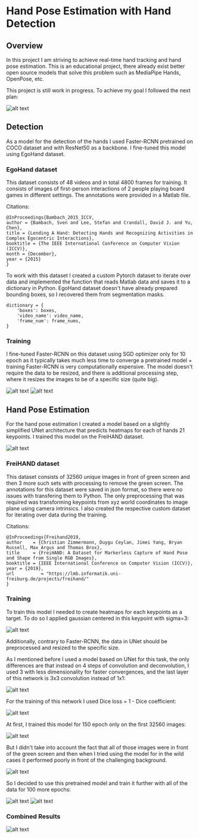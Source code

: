 # Hand Pose Estimation with Hand Detection
## Overview

In this project I am striving to achieve real-time hand tracking and hand pose estimation. This is an educational project, there already exist better open source models that solve this problem such as MediaPipe Hands, OpenPose, etc. 

This project is still work in progress. 
To achieve my goal I followed the next plan:

![alt text](figures/Tracking_plan.png)

## Detection
As a model for the detection of the hands I used Faster-RCNN pretrained on COCO dataset and with ResNet50 as a backbone. I fine-tuned this model using EgoHand dataset.

### EgoHand dataset
This dataset consists of 48 videos and in total 4800 frames for training. It consists of images of first-person interactions of 2 people playing board games in different settings. The annotations were provided in a Matlab file.

Citations:

    @InProceedings{Bambach_2015_ICCV,
    author = {Bambach, Sven and Lee, Stefan and Crandall, David J. and Yu, Chen},
    title = {Lending A Hand: Detecting Hands and Recognizing Activities in Complex Egocentric Interactions},
    booktitle = {The IEEE International Conference on Computer Vision (ICCV)},
    month = {December},
    year = {2015}
    }

To work with this dataset I created a custom Pytorch dataset to iterate over data and implemented the function that reads Matlab data and saves it to a dictionary in Python. EgoHand dataset doesn't have already prepared bounding boxes, so I recovered them from segmentation masks. 

    dictionary = {
        'boxes': boxes,
        'video_name': video_name,
        'frame_num': frame_nums,
    }

### Training

I fine-tuned Faster-RCNN on this dataset using SGD optimizer only for 10 epoch as it typically takes much less time to converge a pretrained model + training Faster-RCNN is very computationally expensive. The model doesn't require the data to be resized, and there is additional processing step, where it resizes the images to be of a specific size (quite big). 

![alt text](figures/Detection_Losses.png)
![alt text](figures/Detection_Results.png)


## Hand Pose Estimation
For the hand pose estimation I created a model based on a slightly simplified UNet architecture that predicts heatmaps for each 
of hands 21 keypoints. I trained this model on the FreiHAND dataset. 

![alt text](figures/hand_keypoints.png)

### FreiHAND dataset
This dataset consists of 32560 unique images in front of green screen and then 3 more such sets with processing to remove the green screen. The annotations for this dataset were saved in json format, so there were no issues with transfering them to Python. The only preprocessing that was required was transforming keypoints from xyz world coordinates to image plane using camera intrinsics. I also created the respective custom dataset for iterating over data during the training. 

Citations:

    @InProceedings{Freihand2019,
    author    = {Christian Zimmermann, Duygu Ceylan, Jimei Yang, Bryan Russell, Max Argus and Thomas Brox},
    title     = {FreiHAND: A Dataset for Markerless Capture of Hand Pose and Shape from Single RGB Images},
    booktitle = {IEEE International Conference on Computer Vision (ICCV)},
    year = {2019},
    url          = "https://lmb.informatik.uni-freiburg.de/projects/freihand/"
    }

### Training
To train this model I needed to create heatmaps for each keypoints as a target. To do so I applied gaussian centered in this keypoint with sigma=3:

![alt text](figures/heatmaps2.png)

Additionally, contrary to Faster-RCNN, the data in UNet should be preprocessed and resized to the specific size. 

As I mentioned before I used a model based on UNet for this task, the only differences are that instead on 4 steps of convolution and deconvolution, I used 3 with less dimensionality for faster convergences, and the last layer of this network is 3x3 convolution instead of 1x1: 

![alt text](figures/unet-architectures.png)

For the training of this network I used Dice loss = 1 - Dice coefficient:

![alt text](figures/dice_coeff.png)

At first, I trained this model for 150 epoch only on the first 32560 images:

![alt text](figures/Losses_150.png)

But I didn't take into account the fact that all of those images were in front of the green screen and then when I tried using the model for in the wild cases it performed poorly in front of the challenging background.

![alt text](figures/Results_Initial.png)

So I decided to use this pretrained model and train it further with all of the data for 100 more epochs: 

![alt text](figures/Losses.png)
![alt text](figures/Results.png)

### Combined Results 

![alt text](figures/output.gif)